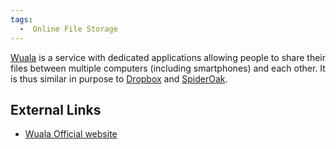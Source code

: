 ```yaml
---
tags:
  -  Online File Storage
---
```

[Wuala](http://www.wuala.com) is a service with dedicated applications
allowing people to share their files between multiple computers
(including smartphones) and each other. It is thus similar in purpose to
[Dropbox](dropbox.md) and [SpiderOak](spideroak.md).

## External Links

- [Wuala Official website](http://www.wuala.com)

